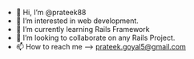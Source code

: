 - 👋 Hi, I’m @prateek88
- 👀 I’m interested in web development.
- 🌱 I’m currently learning Rails Framework
- 💞️ I’m looking to collaborate on any Rails Project.
- 📫 How to reach me --> prateek.goyal5@gmail.com

<!---
prateek88/prateek88 is a ✨ special ✨ repository because its `README.md` (this file) appears on your GitHub profile.
You can click the Preview link to take a look at your changes.
--->
